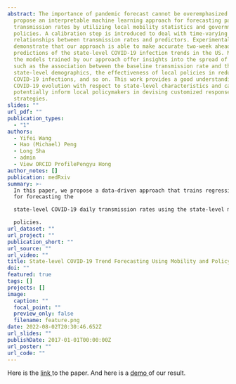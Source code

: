 ```yaml
---
abstract: The importance of pandemic forecast cannot be overemphasized. We
  propose an interpretable machine learning approach for forecasting pandemic
  transmission rates by utilizing local mobility statistics and government
  policies. A calibration step is introduced to deal with time-varying
  relationships between transmission rates and predictors. Experimental results
  demonstrate that our approach is able to make accurate two-week ahead
  predictions of the state-level COVID-19 infection trends in the US. Moreover,
  the models trained by our approach offer insights into the spread of COVID-19,
  such as the association between the baseline transmission rate and the
  state-level demographics, the effectiveness of local policies in reducing
  COVID-19 infections, and so on. This work provides a good understanding of
  COVID-19 evolution with respect to state-level characteristics and can
  potentially inform local policymakers in devising customized response
  strategies.
slides: ""
url_pdf: ""
publication_types:
  - "1"
authors:
  - Yifei Wang
  - Hao (Michael) Peng
  - Long Sha
  - admin
  - View ORCID ProfilePengyu Hong
author_notes: []
publication: medRxiv
summary: >-
  In this paper, we propose a data-driven approach that trains regression models
  for forecasting the

  state-level COVID-19 daily transmission rates using the state-level mobility data and restrictive

  policies. 
url_dataset: ""
url_project: ""
publication_short: ""
url_source: ""
url_video: ""
title: State-level COVID-19 Trend Forecasting Using Mobility and Policy Data
doi: ""
featured: true
tags: []
projects: []
image:
  caption: ""
  focal_point: ""
  preview_only: false
  filename: feature.png
date: 2022-08-02T20:30:46.652Z
url_slides: ""
publishDate: 2017-01-01T00:00:00Z
url_poster: ""
url_code: ""
---
```

Here is the [link ](https://www.medrxiv.org/content/10.1101/2021.01.04.21249218v1.full)to the paper. And here is a [demo ](https://franciscoliu.github.io/covid-19-prediction.github.io/)of our result.